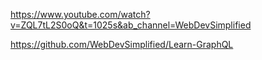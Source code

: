 https://www.youtube.com/watch?v=ZQL7tL2S0oQ&t=1025s&ab_channel=WebDevSimplified

https://github.com/WebDevSimplified/Learn-GraphQL
